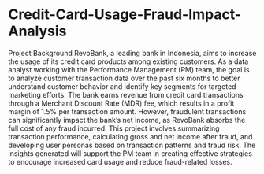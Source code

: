 # Credit-Card-Usage-Fraud-Impact-Analysis

Project Background
RevoBank, a leading bank in Indonesia, aims to increase the usage of its credit card products among existing customers. As a data analyst working with the Performance Management (PM) team, the goal is to analyze customer transaction data over the past six months to better understand customer behavior and identify key segments for targeted marketing efforts.
The bank earns revenue from credit card transactions through a Merchant Discount Rate (MDR) fee, which results in a profit margin of 1.5% per transaction amount. However, fraudulent transactions can significantly impact the bank’s net income, as RevoBank absorbs the full cost of any fraud incurred.
This project involves summarizing transaction performance, calculating gross and net income after fraud, and developing user personas based on transaction patterns and fraud risk. The insights generated will support the PM team in creating effective strategies to encourage increased card usage and reduce fraud-related losses.
